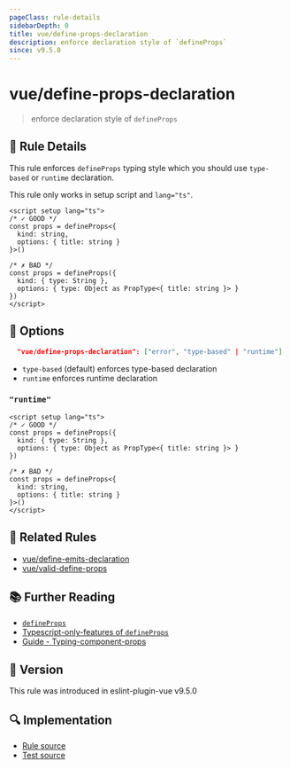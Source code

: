 ```yaml
---
pageClass: rule-details
sidebarDepth: 0
title: vue/define-props-declaration
description: enforce declaration style of `defineProps`
since: v9.5.0
---
```


# vue/define-props-declaration

> enforce declaration style of `defineProps`

## :book: Rule Details

This rule enforces `defineProps` typing style which you should use `type-based` or `runtime` declaration.

This rule only works in setup script and `lang="ts"`.

<eslint-code-block :rules="{'vue/define-props-declaration': ['error']}">

```vue
<script setup lang="ts">
/* ✓ GOOD */
const props = defineProps<{
  kind: string,
  options: { title: string }
}>()

/* ✗ BAD */
const props = defineProps({
  kind: { type: String },
  options: { type: Object as PropType<{ title: string }> }
})
</script>
```

</eslint-code-block>

## :wrench: Options

```json
  "vue/define-props-declaration": ["error", "type-based" | "runtime"]
```

- `type-based` (default) enforces type-based declaration
- `runtime` enforces runtime declaration

### `"runtime"`

<eslint-code-block :rules="{'vue/define-emits-declaration': ['error', 'runtime']}">

```vue
<script setup lang="ts">
/* ✓ GOOD */
const props = defineProps({
  kind: { type: String },
  options: { type: Object as PropType<{ title: string }> }
})

/* ✗ BAD */
const props = defineProps<{
  kind: string,
  options: { title: string }
}>()
</script>
```

</eslint-code-block>

## :couple: Related Rules

- [vue/define-emits-declaration](./define-emits-declaration.md)
- [vue/valid-define-props](./valid-define-props.md)

## :books: Further Reading

- [`defineProps`](https://vuejs.org/api/sfc-script-setup.html#defineprops-defineemits)
- [Typescript-only-features of `defineProps`](https://vuejs.org/api/sfc-script-setup.html#typescript-only-features)
- [Guide - Typing-component-props](https://vuejs.org/guide/typescript/composition-api.html#typing-component-props)

## :rocket: Version

This rule was introduced in eslint-plugin-vue v9.5.0

## :mag: Implementation

- [Rule source](https://github.com/vuejs/eslint-plugin-vue/blob/master/lib/rules/define-props-declaration.js)
- [Test source](https://github.com/vuejs/eslint-plugin-vue/blob/master/tests/lib/rules/define-props-declaration.js)
